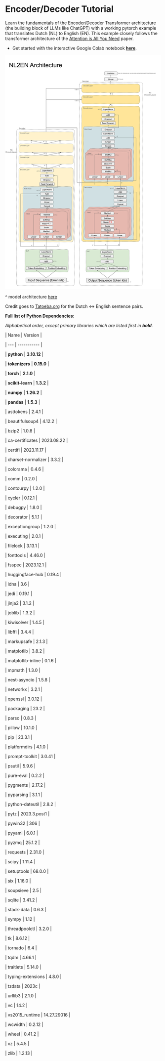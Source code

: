 
# Encoder/Decoder Tutorial

Learn the fundamentals of the Encoder/Decoder Transformer architecture (the building block of LLMs like ChatGPT) with a working pytorch example that translates Dutch (NL) to English (EN). This example closely follows the transformer architecture of the [Attention is All You Need](https://arxiv.org/abs/1706.03762) paper.

  

- Get started with the interactive Google Colab notebook [**here**](https://colab.research.google.com/drive/1I-IFQvNW-PLEcDT3WeIX0OSgbExYcE6k#scrollTo=6fb3ba33-3de6-468c-a070-04886cb4329a).

  

![architecture](architecture.svg)

^ model architecture [here](https://docs.google.com/presentation/d/1sRWV0hxIgL8ZNyrqV_jz7vX5l815RJI5l_KlXoVJHAQ/edit#slide=id.g29d8fe39d9a_0_0)

  

Credit goes to [Tatoeba.org](https://tatoeba.org/en/downloads) for the Dutch <-> English sentence pairs.

  

**Full list of Python Dependencies:**

*Alphabetical order, except primary libraries which are listed first in **bold**.*

| Name | Version |

| --- | ----------- |

| **python** | **3.10.12** |

| **tokenizers** | **0.15.0** |

| **torch** | **2.1.0** |

| **scikit-learn** | **1.3.2** |

| **numpy** | **1.26.2** |

| **pandas** | **1.5.3** |

| asttokens | 2.4.1 |

| beautifulsoup4 | 4.12.2 |

| bzip2 | 1.0.8 |

| ca-certificates | 2023.08.22 |

| certifi | 2023.11.17 |

| charset-normalizer | 3.3.2 |

| colorama | 0.4.6 |

| comm | 0.2.0 |

| contourpy | 1.2.0 |

| cycler | 0.12.1 |

| debugpy | 1.8.0 |

| decorator | 5.1.1 |

| exceptiongroup | 1.2.0 |

| executing | 2.0.1 |

| filelock | 3.13.1 |

| fonttools | 4.46.0 |

| fsspec | 2023.12.1 |

| huggingface-hub | 0.19.4 |

| idna | 3.6 |

| jedi | 0.19.1 |

| jinja2 | 3.1.2 |

| joblib | 1.3.2 |

| kiwisolver | 1.4.5 |

| libffi | 3.4.4 |

| markupsafe | 2.1.3 |

| matplotlib | 3.8.2 |

| matplotlib-inline | 0.1.6 |

| mpmath | 1.3.0 |

| nest-asyncio | 1.5.8 |

| networkx | 3.2.1 |

| openssl | 3.0.12 |

| packaging | 23.2 |

| parso | 0.8.3 |

| pillow | 10.1.0 |

| pip | 23.3.1 |

| platformdirs | 4.1.0 |

| prompt-toolkit | 3.0.41 |

| psutil | 5.9.6 |

| pure-eval | 0.2.2 |

| pygments | 2.17.2 |

| pyparsing | 3.1.1 |

| python-dateutil | 2.8.2 |

| pytz | 2023.3.post1 |

| pywin32 | 306 |

| pyyaml | 6.0.1 |

| pyzmq | 25.1.2 |

| requests | 2.31.0 |

| scipy | 1.11.4 |

| setuptools | 68.0.0 |

| six | 1.16.0 |

| soupsieve | 2.5 |

| sqlite | 3.41.2 |

| stack-data | 0.6.3 |

| sympy | 1.12 |

| threadpoolctl | 3.2.0 |

| tk | 8.6.12 |

| tornado | 6.4 |

| tqdm | 4.66.1 |

| traitlets | 5.14.0 |

| typing-extensions | 4.8.0 |

| tzdata | 2023c |

| urllib3 | 2.1.0 |

| vc | 14.2 |

| vs2015_runtime | 14.27.29016 |

| wcwidth | 0.2.12 |

| wheel | 0.41.2 |

| xz | 5.4.5 |

| zlib | 1.2.13 |
